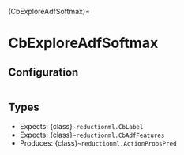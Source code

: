 (CbExploreAdfSoftmax)=
# CbExploreAdfSoftmax

## Configuration

```{reduction_config} CbExploreAdfSoftmax
```

## Types

- Expects: {class}`~reductionml.CbLabel`
- Expects: {class}`~reductionml.CbAdfFeatures`
- Produces: {class}`~reductionml.ActionProbsPred`
